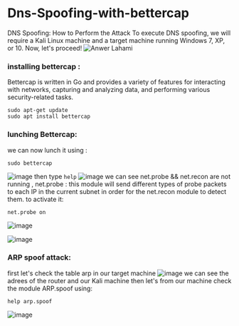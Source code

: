 # Dns-Spoofing-with-bettercap
DNS Spoofing: How to Perform the Attack
To execute DNS spoofing, we will require a Kali Linux machine and a target machine running Windows 7, XP, or 10. Now, let's proceed!
![Anwer Lahami](https://www.imperva.com/learn/wp-content/uploads/sites/13/2019/01/DNS-spoofing.jpg)
### installing bettercap :
Bettercap is written in Go and provides a variety of features for interacting with networks, capturing and analyzing data, and performing various security-related tasks.
```
sudo apt-get update
sudo apt install bettercap
```
### lunching Bettercap: 
we can now lunch it using :
```
sudo bettercap
```
![image](https://github.com/anouerr357/Dns-Spoofing-with-bettercap/assets/124587170/0292bf7c-1b96-424b-924b-2b639f8372fa)
then type ```help``` 
![image](https://github.com/anouerr357/Dns-Spoofing-with-bettercap/assets/124587170/b3e30087-72bd-49d1-abf0-317f2ed9c7cb)
we can see net.probe && net.recon are not running , net.probe : this module will send different types of probe packets to each IP in the current subnet in order for the net.recon module to detect them.
to activate it: 
```
net.probe on
```
![image](https://github.com/anouerr357/Dns-Spoofing-with-bettercap/assets/124587170/8ac8972c-03df-48b6-89af-ec0818e467c6)

![image](https://github.com/anouerr357/Dns-Spoofing-with-bettercap/assets/124587170/3ca31fca-9f19-458a-829f-c5639502fa6e)
### ARP spoof attack:
first let's check the table arp in our target machine
![image](https://github.com/anouerr357/Dns-Spoofing-with-bettercap/assets/124587170/ac5bf67a-c2c7-42e7-beea-528b65fbcf71)
we can see the adrees of the router and our Kali machine
then let's from our machine check the module ARP.spoof using:
```
help arp.spoof
```
![image](https://github.com/anouerr357/Dns-Spoofing-with-bettercap/assets/124587170/a34af5aa-93aa-4c3c-96b5-05d5d54b8049)


